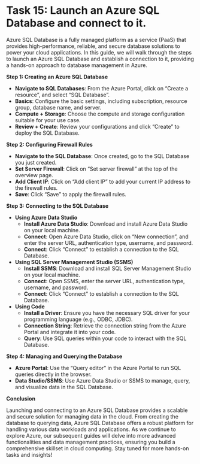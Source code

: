# Task 15: Launch an Azure SQL Database and connect to it.

Azure SQL Database is a fully managed platform as a service (PaaS) that provides high-performance, reliable, and secure database solutions to power your cloud applications. In this guide, we will walk through the steps to launch an Azure SQL Database and establish a connection to it, providing a hands-on approach to database management in Azure.

**Step 1: Creating an Azure SQL Database**

- **Navigate to SQL Databases**: From the Azure Portal, click on “Create a resource”, and select “SQL Database”.
- **Basics**: Configure the basic settings, including subscription, resource group, database name, and server.
- **Compute + Storage**: Choose the compute and storage configuration suitable for your use case.
- **Review + Create**: Review your configurations and click “Create” to deploy the SQL Database.

**Step 2: Configuring Firewall Rules**

- **Navigate to the SQL Database**: Once created, go to the SQL Database you just created.
- **Set Server Firewall**: Click on “Set server firewall” at the top of the overview page.
- **Add Client IP**: Click on “Add client IP” to add your current IP address to the firewall rules.
- **Save**: Click “Save” to apply the firewall rules.

**Step 3: Connecting to the SQL Database**

- **Using Azure Data Studio**
    - **Install Azure Data Studio**: Download and install Azure Data Studio on your local machine.
    - **Connect**: Open Azure Data Studio, click on “New connection”, and enter the server URL, authentication type, username, and password.
    - **Connect**: Click “Connect” to establish a connection to the SQL Database.
- **Using SQL Server Management Studio (SSMS)**
    - **Install SSMS**: Download and install SQL Server Management Studio on your local machine.
    - **Connect**: Open SSMS, enter the server URL, authentication type, username, and password.
    - **Connect**: Click “Connect” to establish a connection to the SQL Database.
- **Using Code**
    - **Install a Driver**: Ensure you have the necessary SQL driver for your programming language (e.g., ODBC, JDBC).
    - **Connection String**: Retrieve the connection string from the Azure Portal and integrate it into your code.
    - **Query**: Use SQL queries within your code to interact with the SQL Database.

**Step 4: Managing and Querying the Database**

- **Azure Portal**: Use the “Query editor” in the Azure Portal to run SQL queries directly in the browser.
- **Data Studio/SSMS**: Use Azure Data Studio or SSMS to manage, query, and visualize data in the SQL Database.

**Conclusion**

Launching and connecting to an Azure SQL Database provides a scalable and secure solution for managing data in the cloud. From creating the database to querying data, Azure SQL Database offers a robust platform for handling various data workloads and applications. As we continue to explore Azure, our subsequent guides will delve into more advanced functionalities and data management practices, ensuring you build a comprehensive skillset in cloud computing. Stay tuned for more hands-on tasks and insights!